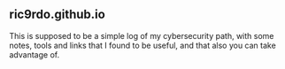 ## ric9rdo.github.io

This is supposed to be a simple log of my cybersecurity path, with some notes, tools and links that I found to be useful, and that also you can take advantage of.

